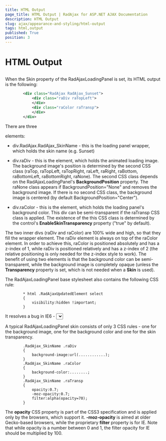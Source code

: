 ```yaml
---
title: HTML Output
page_title: HTML Output | RadAjax for ASP.NET AJAX Documentation
description: HTML Output
slug: ajax/appearance-and-styling/html-output
tags: html,output
published: True
position: 3
---
```


# HTML Output



## 

When the Skin property of the RadAjaxLoadingPanel is set, its HTML output is the following:

````XML
	    <div class="RadAjax RadAjax_Sunset">
	        <div class="raDiv raTopLeft">
	        </div>
	        <div class="raColor raTransp">
	        </div>
	    </div>
````



There are three <div> elements:

* div.RadAjax.RadAjax_SkinName - this is the loading panel wrapper, which holds the skin name (e.g. Sunset)

* div.raDiv - this is the element, which holds the animated loading image. The background image's position is determined by the second CSS class (raTop, raTopLeft, raTopRight, raLeft, raRight, raBottom, raBottomLeft, raBottomRight, raNone). The second CSS class depends on the RadAjaxLoadingPanel's **BackgroundPosition** property. The raNone class appears if BackgroundPosition="None" and removes the background image. If there is no second CSS class, the background image is centered (by default BackgroundPosition="Center").

* div.raColor - this is the element, which holds the loading panel's background color. This div can be semi-transparent if the raTransp CSS class is applied. The existence of the this CSS class is determined by the control's **EnableSkinTransparency** property ("true" by default).

The two inner divs (raDiv and raColor) are 100% wide and high, so that they fill the wrapper element. The raDiv element is always on top of the raColor element. In order to achieve this, raColor is positioned absolutely and has a z-index of 1, while raDiv is positioned relatively and has a z-index of 2 (the relative positioning is only needed for the z-index style to work). The benefit of using two elements is that the background color can be semi-transparent, while the background image is completely opaque (unless the **Transparency** property is set, which is not needed when a **Skin** is used).

The RadAjaxLoadingPanel base stylesheet also contains the following CSS rule:

````ASPNET
	    * html .RadAjaxUpdatedElement select 
	    { 
	        visibility:hidden !important; 
	    }
````



It resolves a bug in IE6 - <select> elements (asp:DropDownLists) are always on top of everything and the loading panel cannot cover them. That's why the RadAjaxUpdatedElement CSS class is applied to the currently updated element and all dropdowns are hidden.



A typical RadAjaxLoadingPanel skin consists of only 3 CSS rules - one for the background image, one for the background color and one for the skin transparency.



````ASPNET
	    .RadAjax_SkinName .raDiv 
	    { 
	        background-image:url(............); 
	    } 
	    .RadAjax_SkinName .raColor 
	    { 
	        background-color:........; 
	    } 
	    .RadAjax_SkinName .raTransp 
	    { 
	        opacity:0.7;
	        -moz-opacity:0.7; 
	        filter:alpha(opacity=70); 
	    }
````



The **opacity** CSS property is part of the CSS3 specification and is applied only by the browsers, which support it. **-moz-opacity** is aimed at older Gecko-based browsers, while the proprietary **filter** property is for IE. Note that while opacity is a number between 0 and 1, the filter opacity for IE should be multiplied by 100.


